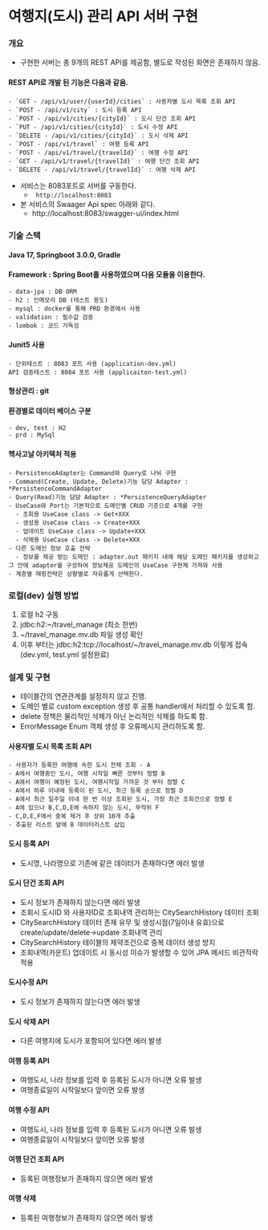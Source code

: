 # 여행지(도시) 관리 API 서버 구현

### 개요
- 구현한 서버는 총 9개의 REST API를 제공함, 별도로 작성된 화면은 존재하지 않음. 
#### REST API로 개발 된 기능은 다음과 같음.
    - `GET - /api/v1/user/{userId}/cities` : 사용자별 도시 목록 조회 API
    - `POST - /api/v1/city` : 도시 등록 API
    - `POST - /api/v1/cities/{cityId}` : 도시 단건 조회 API
    - `PUT - /api/v1/cities/{cityId}` : 도시 수정 API
    - `DELETE - /api/v1/cities/{cityId}` : 도시 삭제 API
    - `POST - /api/v1/travel` : 여행 등록 API
    - `POST - /api/v1/travel/{travelId}` : 여행 수정 API
    - `GET - /api/v1/travel/{travelId}` : 여행 단건 조회 API
    - `DELETE - /api/v1/travel/{travelId}` : 여행 삭제 API
- 서비스는 8083포트로 서버를 구동한다.
    - ` http://localhost:8083`
- 본 서비스의 Swaager Api spec 아래와 같다.
  - http://localhost:8083/swagger-ui/index.html


### 기술 스택
#### Java 17, Springboot 3.0.0, Gradle
#### Framework : Spring Boot를 사용하였으며 다음 모듈을 이용한다.
    - data-jpa : DB ORM
    - h2 : 인메모리 DB (테스트 용도)
    - mysql : docker를 통해 PRD 환경에서 사용
    - validation : 필수값 검증
    - lombok : 코드 가독성
#### Junit5 사용
    - 단위테스트 : 8083 포트 사용 (application-dev.yml)
    API 검증테스트 : 8084 포트 사용 (applicaiton-test.yml)
#### 형상관리 : git
#### 환경별로 데이터 베이스 구분
    - dev, test : H2
    - prd : MySql
#### 헥사고날 아키텍처 적용
    - PersistenceAdapter는 Command와 Query로 나눠 구현 
    - Command(Create, Update, Delete)기능 담당 Adapter : *PersistenceCommandAdapter 
    - Query(Read)기능 담담 Adapter : *PersistenceQueryAdapter
    - UseCase와 Port는 기본적으로 도메인별 CRUD 기준으로 4개를 구현 
      - 조회용 UseCase class -> Get+XXX 
      - 생성용 UseCase class -> Create+XXX 
      - 업데이트 UseCase class -> Update+XXX 
      - 삭제용 UseCase class -> Delete+XXX
    - 다른 도메인 정보 호출 전략
      - 정보를 제공 받는 도메인 : adapter.out 패키지 내에 해당 도메인 패키지를 생성하고 그 안에 adapter를 구성하여 정보제공 도메인의 UseCase 구현체 가져와 사용
    - 계층별 매핑전략은 상황별로 자유롭게 선택한다.

### 로컬(dev) 실행 방법
1. 로컬 h2 구동 
2. jdbc:h2:~/travel_manage (최소 한번)
3. ~/travel_manage.mv.db 파일 생성 확인 
4. 이후 부터는 jdbc:h2:tcp://localhost/~/travel_manage.mv.db 이렇게 접속 (dev.yml, test.yml 설정완료)

### 설계 및 구현
- 테이블간의 연관관계를 설정하지 않고 진행.
- 도메인 별로 custom exception 생성 후 공통 handler에서 처리할 수 있도록 함.
- delete 정책은 물리적인 삭제가 아닌 논리적인 삭제를 하도록 함.
- ErrorMessage Enum 객체 생성 후 오류메시지 관리하도록 함.

#### 사용자별 도시 목록 조회 API
    - 사용자가 등록한 여행에 속한 도시 전체 조회 - A
    - A에서 여행중인 도시, 여행 시작일 빠른 것부터 정렬 B
    - A에서 여행이 예정된 도시, 여행시작일 가까운 것 부터 정렬 C
    - A에서 하루 이내에 등록이 된 도시, 최근 등록 순으로 정렬 D 
    - A에서 최근 일주일 이내 한 번 이상 조회된 도시, 가장 최근 조회건으로 정렬 E
    - A에 있으나 B,C,D,E에 속하지 않는 도시, 무작위 F
    - C,D,E,F에서 중복 제거 후 상위 10개 추출
    - 추출된 리스트 앞에 B 데이터리스트 삽입

#### 도시 등록 API
- 도시명, 나라명으로 기존에 같은 데이터가 존재하다면 에러 발생

#### 도시 단건 조회 API
- 도시 정보가 존재하지 않는다면 에러 발생
- 조회시 도시ID 와 사용자ID로 조회내역 관리하는 CitySearchHistory 데이터 조회
- CitySearchHistory 데이터 존재 유무 및 생성시점(7일이내 유효)으로 create/update/delete->update 조회내역 관리
- CitySearchHistory 테이블의 제약조건으로 중복 데이터 생성 방지
- 조회내역(카운트) 업데이트 시 동시성 이슈가 발생할 수 있어 JPA 메서드 비관적락 적용

#### 도시수정 API
- 도시 정보가 존재하지 않는다면 에러 발생

#### 도시 삭제 API 
- 다른 여행지에 도시가 포함되어 있다면 에러 발생

#### 여행 등록 API
- 여행도시, 나라 정보를 입력 후 등록된 도시가 아니면 오류 발생
- 여행종료일이 시작일보다 앞이면 오류 발생

#### 여행 수정 API
- 여행도시, 나라 정보를 입력 후 등록된 도시가 아니면 오류 발생
- 여행종료일이 시작일보다 앞이면 오류 발생

#### 여행 단건 조회 API
- 등록된 여행정보가 존재하지 않으면 에러 발생

#### 여행 삭제 
- 등록된 여행정보가 존재하지 않으면 에러 발생

